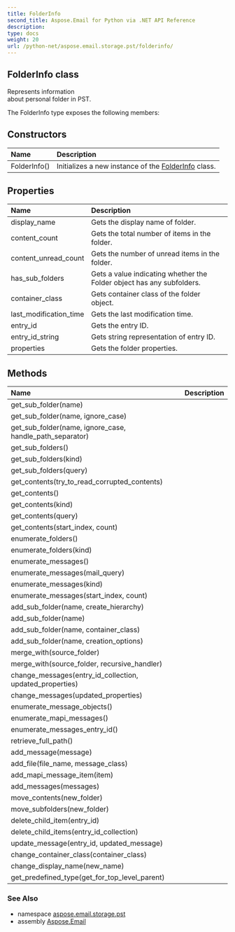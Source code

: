```yaml
---
title: FolderInfo
second_title: Aspose.Email for Python via .NET API Reference
description: 
type: docs
weight: 20
url: /python-net/aspose.email.storage.pst/folderinfo/
---
```


## FolderInfo class

Represents information<br/>            about personal folder in PST.

The FolderInfo type exposes the following members:
## Constructors
| Name | Description |
| :- | :- |
|FolderInfo()|Initializes a new instance of the [FolderInfo](/email/python-net/aspose.email.storage.pst/folderinfo/) class.|
## Properties
| Name | Description |
| :- | :- |
|display_name|Gets the display name of folder.|
|content_count|Gets the total number of items in the folder.|
|content_unread_count|Gets the number of unread items in the folder.|
|has_sub_folders|Gets a value indicating whether the Folder object has any subfolders.|
|container_class|Gets container class of the folder object.|
|last_modification_time|Gets the last modification time.|
|entry_id|Gets the entry ID.|
|entry_id_string|Gets string representation of entry ID.|
|properties|Gets the folder properties.|
## Methods
| Name | Description |
| :- | :- |
|get_sub_folder(name)|  |
|get_sub_folder(name, ignore_case)|  |
|get_sub_folder(name, ignore_case, handle_path_separator)|  |
|get_sub_folders()|  |
|get_sub_folders(kind)|  |
|get_sub_folders(query)|  |
|get_contents(try_to_read_corrupted_contents)|  |
|get_contents()|  |
|get_contents(kind)|  |
|get_contents(query)|  |
|get_contents(start_index, count)|  |
|enumerate_folders()|  |
|enumerate_folders(kind)|  |
|enumerate_messages()|  |
|enumerate_messages(mail_query)|  |
|enumerate_messages(kind)|  |
|enumerate_messages(start_index, count)|  |
|add_sub_folder(name, create_hierarchy)|  |
|add_sub_folder(name)|  |
|add_sub_folder(name, container_class)|  |
|add_sub_folder(name, creation_options)|  |
|merge_with(source_folder)|  |
|merge_with(source_folder, recursive_handler)|  |
|change_messages(entry_id_collection, updated_properties)|  |
|change_messages(updated_properties)|  |
|enumerate_message_objects()|  |
|enumerate_mapi_messages()|  |
|enumerate_messages_entry_id()|  |
|retrieve_full_path()|  |
|add_message(message)|  |
|add_file(file_name, message_class)|  |
|add_mapi_message_item(item)|  |
|add_messages(messages)|  |
|move_contents(new_folder)|  |
|move_subfolders(new_folder)|  |
|delete_child_item(entry_id)|  |
|delete_child_items(entry_id_collection)|  |
|update_message(entry_id, updated_message)|  |
|change_container_class(container_class)|  |
|change_display_name(new_name)|  |
|get_predefined_type(get_for_top_level_parent)|  |

### See Also

* namespace [aspose.email.storage.pst](/email/python-net/aspose.email.storage.pst/)
* assembly [Aspose.Email](/email/python-net/)

